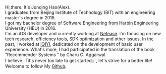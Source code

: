 Hi,there. It's Junqing Hao(Alex). <br>
I graduated from Beijing Institute of Technology (BIT) with an engineering master's degree in 2019.<br>
I got my bachelor degree of Software Engineering from Harbin Engineering University (HEU) in 2016.<br>
I'm an iOS developer and currently working at [Netease](http://netease.com). I'm focusing on new tech research, efficiency tools, SDK optimization and other issues. In the past, I worked at [iQIYI](https://www.iqiyi.com), dedicated on the development of basic user experience. What's more, I had participated in the translation of the book "Recommender Systems " by Charu C. Aggarwal.<br>
I believe 『it's never too late to get started』, let's strive for a better life!<br>
Welcome to follow My [Github](https://github.com/junqhao).
